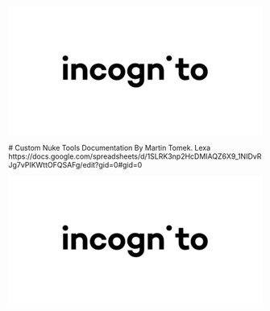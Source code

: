 <p align="center">
  <img src="https://github.com/Themolx/Incognito/blob/fd276e3c6b1346d9f0d8faf096a8d703a666e394/assets/logo.png?raw=true" alt="Logo">
</p>
# Custom Nuke Tools Documentation
By Martin Tomek. Lexa
https://docs.google.com/spreadsheets/d/1SLRK3np2HcDMIAQZ6X9_1NIDvRJg7vPIKWttOFQSAFg/edit?gid=0#gid=0

<p align="center">
  <picture>
    <source media="(prefers-color-scheme: dark)" srcset="https://github.com/Themolx/Incognito/blob/a3a995fabafa0e15f4421773652177228e829d2b/assets/black.png?raw=true">
    <source media="(prefers-color-scheme: light)" srcset="https://github.com/Themolx/Incognito/blob/a3a995fabafa0e15f4421773652177228e829d2b/assets/white.png?raw=true">
    <img src="https://github.com/Themolx/Incognito/blob/fd276e3c6b1346d9f0d8faf096a8d703a666e394/assets/logo.png?raw=true" alt="Logo">
  </picture>
</p>
